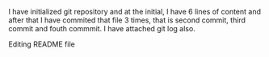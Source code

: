 I have initialized git repository and at the initial, I have 6 lines of content and after that I have commited that file 3 times, that is second commit, third commit and fouth commmit. I have attached git log also.

Editing README file